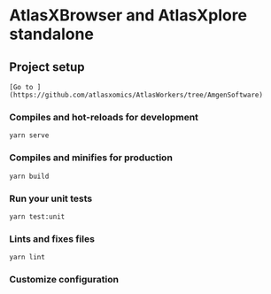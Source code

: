 # AtlasXBrowser and AtlasXplore standalone

## Project setup
```
[Go to ](https://github.com/atlasxomics/AtlasWorkers/tree/AmgenSoftware)
```

### Compiles and hot-reloads for development
```
yarn serve
```

### Compiles and minifies for production
```
yarn build
```

### Run your unit tests
```
yarn test:unit
```

### Lints and fixes files
```
yarn lint
```

### Customize configuration


